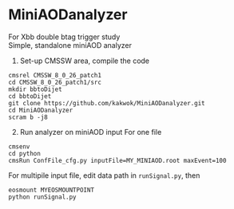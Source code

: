 # MiniAODanalyzer
For Xbb double btag trigger study  
Simple, standalone miniAOD analyzer
1. Set-up CMSSW area, compile the code
```
cmsrel CMSSW_8_0_26_patch1
cd CMSSW_8_0_26_patch1/src
mkdir bbtoDijet
cd bbtoDijet
git clone https://github.com/kakwok/MiniAODanalyzer.git
cd MiniAODanalyzer
scram b -j8
```
2. Run analyzer on miniAOD input
For one file  
```
cmsenv
cd python 
cmsRun ConfFile_cfg.py inputFile=MY_MINIAOD.root maxEvent=100    
```
For multipile input file, edit data path in `runSignal.py`, then
```
eosmount MYEOSMOUNTPOINT
python runSignal.py
```
